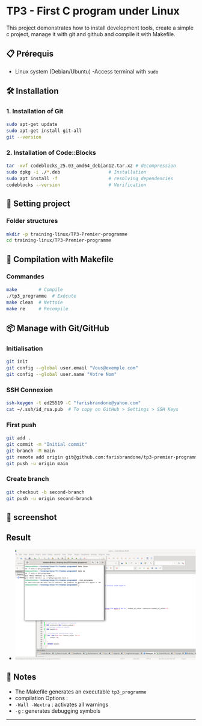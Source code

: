 # TP3 - First C program under Linux

This project demonstrates how to install development tools, create a simple c project, manage it with git and github and compile it with Makefile.

## 📋 Prérequis
- Linux system (Debian/Ubuntu)
-Access terminal with `sudo`

## 🛠️ Installation

### 1. Installation of Git
```bash
sudo apt-get update
sudo apt-get install git-all
git --version
```

### 2. Installation of Code::Blocks
```bash
tar -xvf codeblocks_25.03_amd64_debian12.tar.xz # decompression
sudo dpkg -i ./*.deb                  # Installation
sudo apt install -f                   # resolving dependencies
codeblocks --version                  # Verification
```

## 🚀 Setting project

### Folder structures
```bash
mkdir -p training-linux/TP3-Premier-programme
cd training-linux/TP3-Premier-programme
```

## 🔧 Compilation with Makefile

### Commandes
```bash
make        # Compile
./tp3_programme  # Exécute
make clean  # Nettoie
make re     # Recompile
```

## 📦 Manage with Git/GitHub

### Initialisation
```bash
git init
git config --global user.email "Vous@exemple.com"
git config --global user.name "Votre Nom"
```

### SSH Connexion
```bash
ssh-keygen -t ed25519 -C "farisbrandone@yahoo.com"
cat ~/.ssh/id_rsa.pub  # To copy on GitHub > Settings > SSH Keys
```

### First push
```bash
git add .
git commit -m "Initial commit"
git branch -M main
git remote add origin git@github.com:farisbrandone/tp3-premier-programme.git
git push -u origin main
```

### Create branch
```bash
git checkout -b second-branch
git push -u origin second-branch
```

## 📸 screenshot

## Result
- ![Second Branch](./image/capture/result-second.png)

## 📝 Notes
- The Makefile generates an executable `tp3_programme`
-  compilation Options :
  - `-Wall -Wextra` : activates all warnings
  - `-g` : generates debugging symbols

---


